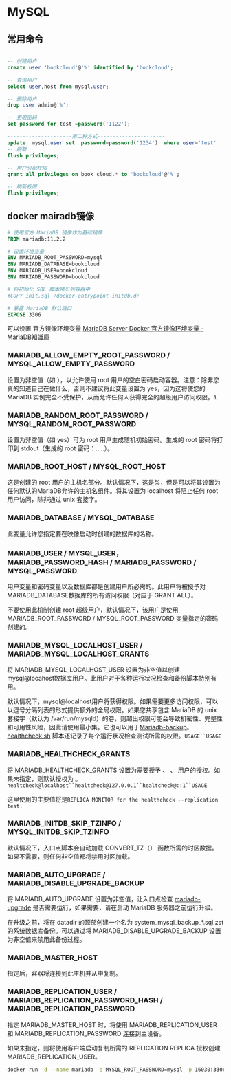 # MySQL

## 常用命令

```sql

-- 创建用户
create user 'bookcloud'@'%' identified by 'bookcloud';

-- 查询用户
select user,host from mysql.user;

-- 删除用户
drop user admin@'%';

-- 更改密码
set password for test =password('1122');

---------------------第二种方式----------------------
update  mysql.user set  password=password('1234')  where user='test'
-- 刷新
flush privileges;

-- 用户分配权限
grant all privileges on book_cloud.* to 'bookcloud'@'%';

-- 刷新权限
flush privileges; 
```

## docker mairadb镜像

```dockerfile
# 使用官方 MariaDB 镜像作为基础镜像
FROM mariadb:11.2.2

# 设置环境变量
ENV MARIADB_ROOT_PASSWORD=mysql
ENV MARIADB_DATABASE=bookcloud
ENV MARIADB_USER=bookcloud
ENV MARIADB_PASSWORD=bookcloud

# 将初始化 SQL 脚本拷贝到容器中
#COPY init.sql /docker-entrypoint-initdb.d/

# 暴露 MariaDB 默认端口
EXPOSE 3306

```



可以设置 官方镜像环境变量 [MariaDB Server Docker 官方镜像环境变量 - MariaDB知識庫](https://mariadb.com/kb/en/mariadb-server-docker-official-image-environment-variables/#mariadb_random_root_password-mysql_random_root_password)

### MARIADB_ALLOW_EMPTY_ROOT_PASSWORD / MYSQL_ALLOW_EMPTY_PASSWORD

设置为非空值（如 ），以允许使用 root 用户的空白密码启动容器。注意：除非您真的知道自己在做什么，否则不建议将此变量设置为 yes，因为这将使您的 MariaDB 实例完全不受保护，从而允许任何人获得完全的超级用户访问权限。`1`

### MARIADB_RANDOM_ROOT_PASSWORD / MYSQL_RANDOM_ROOT_PASSWORD

设置为非空值（如 yes）可为 root 用户生成随机初始密码。生成的 root 密码将打印到 stdout（生成的 root 密码：.....）。

### MARIADB_ROOT_HOST / MYSQL_ROOT_HOST

这是创建的 root 用户的主机名部分。默认情况下，这是%，但是可以将其设置为任何默认的MariaDB允许的主机名组件。将其设置为 localhost 将阻止任何 root 用户访问，除非通过 unix 套接字。

### MARIADB_DATABASE / MYSQL_DATABASE

此变量允许您指定要在映像启动时创建的数据库的名称。

### MARIADB_USER / MYSQL_USER， MARIADB_PASSWORD_HASH / MARIADB_PASSWORD / MYSQL_PASSWORD

用户变量和密码变量以及数据库都是创建用户所必需的。此用户将被授予对MARIADB_DATABASE数据库的所有访问权限（对应于 GRANT ALL）。

不要使用此机制创建 root 超级用户，默认情况下，该用户是使用 MARIADB_ROOT_PASSWORD / MYSQL_ROOT_PASSWORD 变量指定的密码创建的。

### MARIADB_MYSQL_LOCALHOST_USER / MARIADB_MYSQL_LOCALHOST_GRANTS

将 MARIADB_MYSQL_LOCALHOST_USER 设置为非空值以创建mysql@locahost数据库用户。此用户对于各种运行状况检查和备份脚本特别有用。

默认情况下，mysql@localhost用户将获得权限。如果需要更多访问权限，可以以逗号分隔列表的形式提供额外的全局权限。如果您共享包含 MariaDB 的 unix 套接字（默认为 /var/run/mysqld）的卷，则超出权限可能会导致机密性、完整性和可用性风险，因此请使用最小集。它也可以用于[Mariadb-backup](https://mariadb.com/kb/en/mariabackup/)。[healthcheck.sh](https://mariadb.com/kb/en/using-healthcheck-sh-script/) 脚本还记录了每个运行状况检查测试所需的权限。`USAGE``USAGE`

### MARIADB_HEALTHCHECK_GRANTS

将 MARIADB_HEALTHCHECK_GRANTS 设置为需要授予 、 、 用户的授权。如果未指定，则默认授权为 。`healtcheck@localhost``healtcheck@127.0.0.1``healtcheck@::1``USAGE`

这里使用的主要值将是`REPLICA MONITOR for the healthcheck --replication test.`

### MARIADB_INITDB_SKIP_TZINFO / MYSQL_INITDB_SKIP_TZINFO

默认情况下，入口点脚本会自动加载 CONVERT_TZ（） 函数所需的时区数据。如果不需要，则任何非空值都将禁用时区加载。

### MARIADB_AUTO_UPGRADE / MARIADB_DISABLE_UPGRADE_BACKUP

将 MARIADB_AUTO_UPGRADE 设置为非空值，让入口点检查 [mariadb-upgrade](https://mariadb.com/kb/en/mariadb-upgrade/) 是否需要运行，如果需要，请在启动 MariaDB 服务器之前运行升级。

在升级之前，将在 datadir 的顶部创建一个名为 system_mysql_backup_*.sql.zst 的系统数据库备份。可以通过将 MARIADB_DISABLE_UPGRADE_BACKUP 设置为非空值来禁用此备份过程。

### MARIADB_MASTER_HOST

指定后，容器将连接到此主机并从中复制。

### MARIADB_REPLICATION_USER / MARIADB_REPLICATION_PASSWORD_HASH / MARIADB_REPLICATION_PASSWORD

指定 MARIADB_MASTER_HOST 时，将使用 MARIADB_REPLICATION_USER 和 MARIADB_REPLICATION_PASSWORD 连接到主设备。

如果未指定，则将使用客户端启动复制所需的 REPLICATION REPLICA 授权创建MARIADB_REPLICATION_USER。



```bash
docker run -d --name mariadb -e MYSQL_ROOT_PASSWORD=mysql -p 16030:3306 -v mariadb/mariadb:/var/lib/mysql mariadb:11.2.2
```


